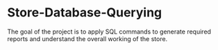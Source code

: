# Store-Database-Querying
The goal of the project is to apply SQL commands to generate required reports and understand the overall working of the store.
